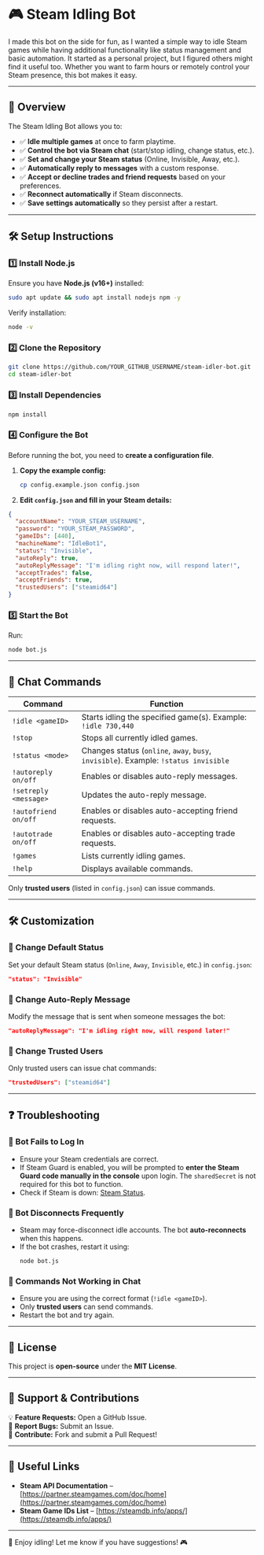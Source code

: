 # 🎮 Steam Idling Bot

I made this bot on the side for fun, as I wanted a simple  way to idle Steam games while having additional functionality like status management and basic automation. It started as a personal project, but I figured others might find it useful too. Whether you want to farm hours or remotely control your Steam presence, this bot makes it easy.

---

## 🚀 Overview

The Steam Idling Bot allows you to:
- ✅ **Idle multiple games** at once to farm playtime.
- ✅ **Control the bot via Steam chat** (start/stop idling, change status, etc.).
- ✅ **Set and change your Steam status** (Online, Invisible, Away, etc.).
- ✅ **Automatically reply to messages** with a custom response.
- ✅ **Accept or decline trades and friend requests** based on your preferences.
- ✅ **Reconnect automatically** if Steam disconnects.
- ✅ **Save settings automatically** so they persist after a restart.

---

## 🛠️ Setup Instructions

### 1️⃣ Install Node.js
Ensure you have **Node.js (v16+)** installed:
```bash
sudo apt update && sudo apt install nodejs npm -y
```

Verify installation:
```bash
node -v
```

### 2️⃣ Clone the Repository
```bash
git clone https://github.com/YOUR_GITHUB_USERNAME/steam-idler-bot.git
cd steam-idler-bot
```

### 3️⃣ Install Dependencies
```bash
npm install
```

### 4️⃣ Configure the Bot
Before running the bot, you need to **create a configuration file**.

1. **Copy the example config:**
   ```bash
   cp config.example.json config.json
   ```
2. **Edit `config.json` and fill in your Steam details:**

```json
{
  "accountName": "YOUR_STEAM_USERNAME",
  "password": "YOUR_STEAM_PASSWORD",
  "gameIDs": [440],
  "machineName": "IdleBot1",
  "status": "Invisible",
  "autoReply": true,
  "autoReplyMessage": "I'm idling right now, will respond later!",
  "acceptTrades": false,
  "acceptFriends": true,
  "trustedUsers": ["steamid64"]
}
```

### 5️⃣ Start the Bot
Run:
```bash
node bot.js
```

---

## 📜 Chat Commands

| **Command** | **Function** |
|------------|-------------|
| `!idle <gameID>` | Starts idling the specified game(s). Example: `!idle 730,440` |
| `!stop` | Stops all currently idled games. |
| `!status <mode>` | Changes status (`online`, `away`, `busy`, `invisible`). Example: `!status invisible` |
| `!autoreply on/off` | Enables or disables auto-reply messages. |
| `!setreply <message>` | Updates the auto-reply message. |
| `!autofriend on/off` | Enables or disables auto-accepting friend requests. |
| `!autotrade on/off` | Enables or disables auto-accepting trade requests. |
| `!games` | Lists currently idling games. |
| `!help` | Displays available commands. |

Only **trusted users** (listed in `config.json`) can issue commands.

---

## 🛠️ Customization

### 🔹 Change Default Status
Set your default Steam status (`Online`, `Away`, `Invisible`, etc.) in `config.json`:
```json
"status": "Invisible"
```

### 🔹 Change Auto-Reply Message
Modify the message that is sent when someone messages the bot:
```json
"autoReplyMessage": "I'm idling right now, will respond later!"
```

### 🔹 Change Trusted Users
Only trusted users can issue chat commands:
```json
"trustedUsers": ["steamid64"]
```

---

## ❓ Troubleshooting

### 🔹 Bot Fails to Log In
- Ensure your Steam credentials are correct.
- If Steam Guard is enabled, you will be prompted to **enter the Steam Guard code manually in the console** upon login. The `sharedSecret` is not required for this bot to function.
- Check if Steam is down: [Steam Status](https://steamstat.us/).

### 🔹 Bot Disconnects Frequently
- Steam may force-disconnect idle accounts. The bot **auto-reconnects** when this happens.
- If the bot crashes, restart it using:
  ```bash
  node bot.js
  ```

### 🔹 Commands Not Working in Chat
- Ensure you are using the correct format (`!idle <gameID>`).
- Only **trusted users** can send commands.
- Restart the bot and try again.

---

## 📜 License
This project is **open-source** under the **MIT License**.

---

## 🌟 Support & Contributions
💡 **Feature Requests:** Open a GitHub Issue.  
🐛 **Report Bugs:** Submit an Issue.  
🤝 **Contribute:** Fork and submit a Pull Request!

---

## 🔗 Useful Links
- **Steam API Documentation** – [https://partner.steamgames.com/doc/home](https://partner.steamgames.com/doc/home)
- **Steam Game IDs List** – [https://steamdb.info/apps/](https://steamdb.info/apps/)

---

🚀 Enjoy idling! Let me know if you have suggestions! 🎮

